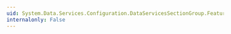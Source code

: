 ```yaml
---
uid: System.Data.Services.Configuration.DataServicesSectionGroup.Features
internalonly: False
---
```

